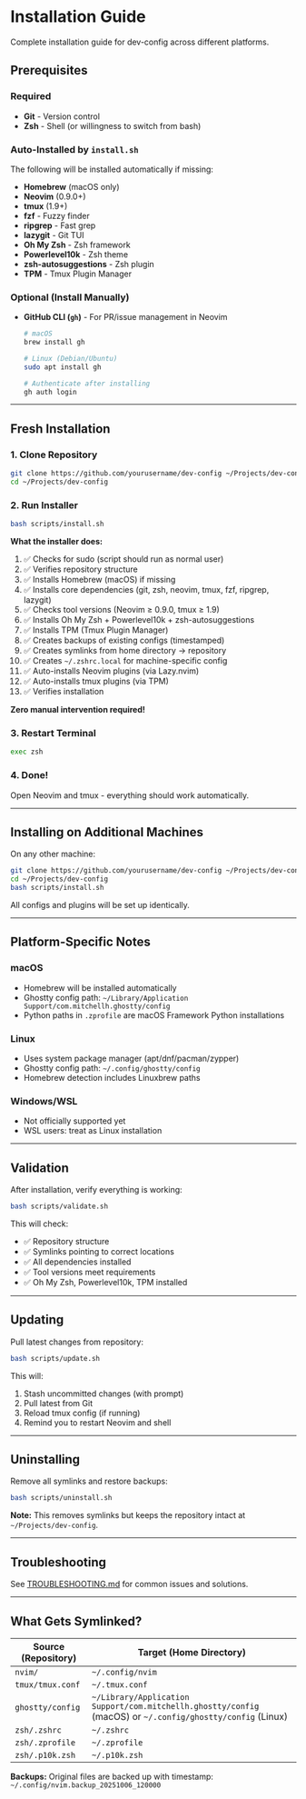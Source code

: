 # Installation Guide

Complete installation guide for dev-config across different platforms.

## Prerequisites

### Required
- **Git** - Version control
- **Zsh** - Shell (or willingness to switch from bash)

### Auto-Installed by `install.sh`
The following will be installed automatically if missing:
- **Homebrew** (macOS only)
- **Neovim** (0.9.0+)
- **tmux** (1.9+)
- **fzf** - Fuzzy finder
- **ripgrep** - Fast grep
- **lazygit** - Git TUI
- **Oh My Zsh** - Zsh framework
- **Powerlevel10k** - Zsh theme
- **zsh-autosuggestions** - Zsh plugin
- **TPM** - Tmux Plugin Manager

### Optional (Install Manually)
- **GitHub CLI (`gh`)** - For PR/issue management in Neovim
  ```bash
  # macOS
  brew install gh

  # Linux (Debian/Ubuntu)
  sudo apt install gh

  # Authenticate after installing
  gh auth login
  ```

---

## Fresh Installation

### 1. Clone Repository
```bash
git clone https://github.com/yourusername/dev-config ~/Projects/dev-config
cd ~/Projects/dev-config
```

### 2. Run Installer
```bash
bash scripts/install.sh
```

**What the installer does:**
1. ✅ Checks for sudo (script should run as normal user)
2. ✅ Verifies repository structure
3. ✅ Installs Homebrew (macOS) if missing
4. ✅ Installs core dependencies (git, zsh, neovim, tmux, fzf, ripgrep, lazygit)
5. ✅ Checks tool versions (Neovim ≥ 0.9.0, tmux ≥ 1.9)
6. ✅ Installs Oh My Zsh + Powerlevel10k + zsh-autosuggestions
7. ✅ Installs TPM (Tmux Plugin Manager)
8. ✅ Creates backups of existing configs (timestamped)
9. ✅ Creates symlinks from home directory → repository
10. ✅ Creates `~/.zshrc.local` for machine-specific config
11. ✅ Auto-installs Neovim plugins (via Lazy.nvim)
12. ✅ Auto-installs tmux plugins (via TPM)
13. ✅ Verifies installation

**Zero manual intervention required!**

### 3. Restart Terminal
```bash
exec zsh
```

### 4. Done!
Open Neovim and tmux - everything should work automatically.

---

## Installing on Additional Machines

On any other machine:

```bash
git clone https://github.com/yourusername/dev-config ~/Projects/dev-config
cd ~/Projects/dev-config
bash scripts/install.sh
```

All configs and plugins will be set up identically.

---

## Platform-Specific Notes

### macOS
- Homebrew will be installed automatically
- Ghostty config path: `~/Library/Application Support/com.mitchellh.ghostty/config`
- Python paths in `.zprofile` are macOS Framework Python installations

### Linux
- Uses system package manager (apt/dnf/pacman/zypper)
- Ghostty config path: `~/.config/ghostty/config`
- Homebrew detection includes Linuxbrew paths

### Windows/WSL
- Not officially supported yet
- WSL users: treat as Linux installation

---

## Validation

After installation, verify everything is working:

```bash
bash scripts/validate.sh
```

This will check:
- ✅ Repository structure
- ✅ Symlinks pointing to correct locations
- ✅ All dependencies installed
- ✅ Tool versions meet requirements
- ✅ Oh My Zsh, Powerlevel10k, TPM installed

---

## Updating

Pull latest changes from repository:

```bash
bash scripts/update.sh
```

This will:
1. Stash uncommitted changes (with prompt)
2. Pull latest from Git
3. Reload tmux config (if running)
4. Remind you to restart Neovim and shell

---

## Uninstalling

Remove all symlinks and restore backups:

```bash
bash scripts/uninstall.sh
```

**Note:** This removes symlinks but keeps the repository intact at `~/Projects/dev-config`.

---

## Troubleshooting

See [TROUBLESHOOTING.md](TROUBLESHOOTING.md) for common issues and solutions.

---

## What Gets Symlinked?

| Source (Repository) | Target (Home Directory) |
|---------------------|-------------------------|
| `nvim/` | `~/.config/nvim` |
| `tmux/tmux.conf` | `~/.tmux.conf` |
| `ghostty/config` | `~/Library/Application Support/com.mitchellh.ghostty/config` (macOS) or `~/.config/ghostty/config` (Linux) |
| `zsh/.zshrc` | `~/.zshrc` |
| `zsh/.zprofile` | `~/.zprofile` |
| `zsh/.p10k.zsh` | `~/.p10k.zsh` |

**Backups:** Original files are backed up with timestamp: `~/.config/nvim.backup_20251006_120000`
